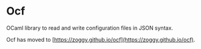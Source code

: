Ocf
===

OCaml library to read and write configuration files in JSON syntax.

Ocf has moved to [https://zoggy.github.io/ocf](https://zoggy.github.io/ocf).


